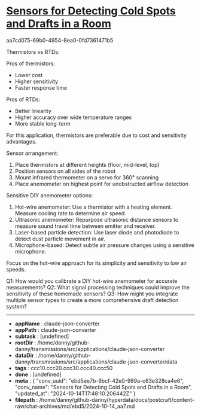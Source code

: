 # [Sensors for Detecting Cold Spots and Drafts in a Room](https://claude.ai/chat/ebd5ee7b-9bcf-42e0-989a-c63e328ca4e6)

aa7cd075-69b0-4954-8ea0-0fd7361471b5

 Thermistors vs RTDs:

Pros of thermistors:
- Lower cost
- Higher sensitivity
- Faster response time

Pros of RTDs:
- Better linearity
- Higher accuracy over wide temperature ranges
- More stable long-term

For this application, thermistors are preferable due to cost and sensitivity advantages.

Sensor arrangement:
1. Place thermistors at different heights (floor, mid-level, top)
2. Position sensors on all sides of the robot
3. Mount infrared thermometer on a servo for 360° scanning
4. Place anemometer on highest point for unobstructed airflow detection

Sensitive DIY anemometer options:
1. Hot-wire anemometer: Use a thermistor with a heating element. Measure cooling rate to determine air speed.
2. Ultrasonic anemometer: Repurpose ultrasonic distance sensors to measure sound travel time between emitter and receiver.
3. Laser-based particle detection: Use laser diode and photodiode to detect dust particle movement in air.
4. Microphone-based: Detect subtle air pressure changes using a sensitive microphone.

Focus on the hot-wire approach for its simplicity and sensitivity to low air speeds.

Q1: How would you calibrate a DIY hot-wire anemometer for accurate measurements?
Q2: What signal processing techniques could improve the sensitivity of these homemade sensors?
Q3: How might you integrate multiple sensor types to create a more comprehensive draft detection system?

---

* **appName** : claude-json-converter
* **appPath** : claude-json-converter
* **subtask** : [undefined]
* **rootDir** : /home/danny/github-danny/transmissions/src/applications/claude-json-converter
* **dataDir** : /home/danny/github-danny/transmissions/src/applications/claude-json-converter/data
* **tags** : ccc10.ccc20.ccc30.ccc40.ccc50
* **done** : [undefined]
* **meta** : {
  "conv_uuid": "ebd5ee7b-9bcf-42e0-989a-c63e328ca4e6",
  "conv_name": "Sensors for Detecting Cold Spots and Drafts in a Room",
  "updated_at": "2024-10-14T17:48:10.206442Z"
}
* **filepath** : /home/danny/github-danny/hyperdata/docs/postcraft/content-raw/chat-archives/md/ebd5/2024-10-14_aa7.md